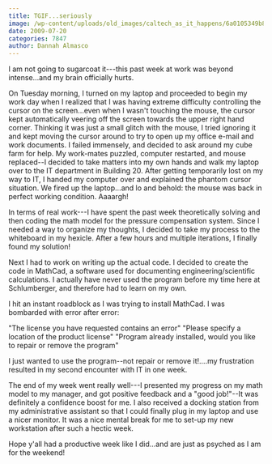 ```yaml
---
title: TGIF...seriously
image: /wp-content/uploads/old_images/caltech_as_it_happens/6a0105349b8251970b0115711fc9c4970c.jpg
date: 2009-07-20
categories: 7847
author: Dannah Almasco
---
```



I am not going to sugarcoat it---this past week at work was beyond intense...and my brain officially hurts.

On Tuesday morning, I turned on my laptop and proceeded to begin my work day when I realized that I was having extreme difficulty controlling the cursor on the screen...even when I wasn't touching the mouse, the cursor kept automatically veering off the screen towards the upper right hand corner. Thinking it was just a small glitch with the mouse, I tried ignoring it and kept moving the cursor around to try to open up my office e-mail and work documents. I failed immensely, and decided to ask around my cube farm for help. My work-mates puzzled, computer restarted, and mouse replaced--I decided to take matters into my own hands and walk my laptop over to the IT department in Building 20. After getting temporarily lost on my way to IT, I handed my computer over and explained the phantom cursor situation. We fired up the laptop...and lo and behold: the mouse was back in perfect working condition. Aaaargh!

In terms of real work---I have spent the past week theoretically solving and then coding the math model for the pressure compensation system. Since I needed a way to organize my thoughts, I decided to take my process to the whiteboard in my hexicle. After a few hours and multiple iterations, I finally found my solution!

Next I had to work on writing up the actual code. I decided to create the code in MathCad, a software used for documenting engineering/scientific calculations. I actually have never used the program before my time here at Schlumberger, and therefore had to learn on my own.

I hit an instant roadblock as I was trying to install MathCad. I was bombarded with error after error:

"The license you have requested contains an error" "Please specify a location of the product license" "Program already installed, would you like to repair or remove the program"

I just wanted to use the program--not repair or remove it!....my frustration resulted in my second encounter with IT in one week.

The end of my week went really well---I presented my progress on my math model to my manager, and got positive feedback and a "good job!"--It was definitely a confidence boost for me. I also received a docking station from my administrative assistant so that I could finally plug in my laptop and use a nicer monitor. It was a nice mental break for me to set-up my new workstation after such a hectic week.

Hope y'all had a productive week like I did...and are just as psyched as I am for the weekend!

